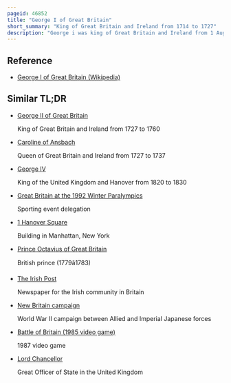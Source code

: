 ```yaml
---
pageid: 46852
title: "George I of Great Britain"
short_summary: "King of Great Britain and Ireland from 1714 to 1727"
description: "George i was king of Great Britain and Ireland from 1 August 1714 and Ruler of the Electorate of Hanover within the Holy Roman Empire from 23 January 1698 until his Death in 1727. He was the first british Monarch of the House of Hanover."
---
```


## Reference

- [George I of Great Britain (Wikipedia)](https://en.wikipedia.org/?curid=46852)

## Similar TL;DR

- [George II of Great Britain](/tldr/en/george-ii-of-great-britain)

  King of Great Britain and Ireland from 1727 to 1760

- [Caroline of Ansbach](/tldr/en/caroline-of-ansbach)

  Queen of Great Britain and Ireland from 1727 to 1737

- [George IV](/tldr/en/george-iv)

  King of the United Kingdom and Hanover from 1820 to 1830

- [Great Britain at the 1992 Winter Paralympics](/tldr/en/great-britain-at-the-1992-winter-paralympics)

  Sporting event delegation

- [1 Hanover Square](/tldr/en/1-hanover-square)

  Building in Manhattan, New York

- [Prince Octavius of Great Britain](/tldr/en/prince-octavius-of-great-britain)

  British prince (1779â1783)

- [The Irish Post](/tldr/en/the-irish-post)

  Newspaper for the Irish community in Britain

- [New Britain campaign](/tldr/en/new-britain-campaign)

  World War II campaign between Allied and Imperial Japanese forces

- [Battle of Britain (1985 video game)](/tldr/en/battle-of-britain-1985-video-game)

  1987 video game

- [Lord Chancellor](/tldr/en/lord-chancellor)

  Great Officer of State in the United Kingdom
